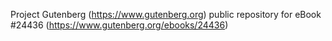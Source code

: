 Project Gutenberg (https://www.gutenberg.org) public repository for eBook #24436 (https://www.gutenberg.org/ebooks/24436)
